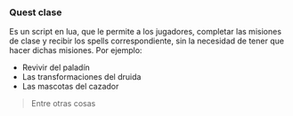 ### Quest clase

Es un script en lua, que le permite a los jugadores, completar las misiones de clase y recibir los spells correspondiente, sin la necesidad de tener que hacer dichas misiones. Por ejemplo:

- Revivir del paladín
- Las transformaciones del druida
- Las mascotas del cazador

> Entre otras cosas

